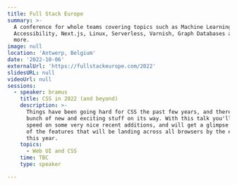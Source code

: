 ```yaml
---
title: Full Stack Europe
summary: >-
  A conference for whole teams covering topics such as Machine Learning,
  Accessibility, Next.js, Linux, Serverless, Varnish, Graph Databases and much
  more.
image: null
location: 'Antwerp, Belgium'
date: '2022-10-06'
externalUrl: 'https://fullstackeurope.com/2022'
slidesURL: null
videoUrl: null
sessions:
  - speaker: bramus
    title: CSS in 2022 (and beyond)
    description: >-
      Things have been going hard for CSS the past few years, and there's a
      bunch of new and exciting stuff on its way. With this talk you'll be up to
      speed on some very nice recent additions, and will get a glimpse of a lot
      of the features that will be landing across all browsers by the end of
      this year.
    topics:
      - Web UI and CSS
    time: TBC
    type: speaker

---
```

